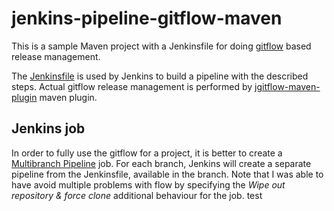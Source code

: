 # jenkins-pipeline-gitflow-maven
This is a sample Maven project with a Jenkinsfile for doing [gitflow](http://nvie.com/posts/a-successful-git-branching-model/) based release management.

The [Jenkinsfile](https://jenkins.io/doc/book/pipeline/jenkinsfile/) is used by Jenkins to build a pipeline with the described steps. 
Actual gitflow release management is performed by [jgitflow-maven-plugin](https://bitbucket.org/atlassian/jgit-flow) maven plugin.

## Jenkins job
In order to fully use the gitflow for a project, it is better to create a [Multibranch Pipeline](https://jenkins.io/blog/2015/12/03/pipeline-as-code-with-multibranch-workflows-in-jenkins/) job. 
For each branch, Jenkins will create a separate pipeline from the Jenkinsfile, available in the branch.
Note that I was able to have avoid multiple problems with flow by specifying the _Wipe out repository & force clone_ additional behaviour for the job. 
test
